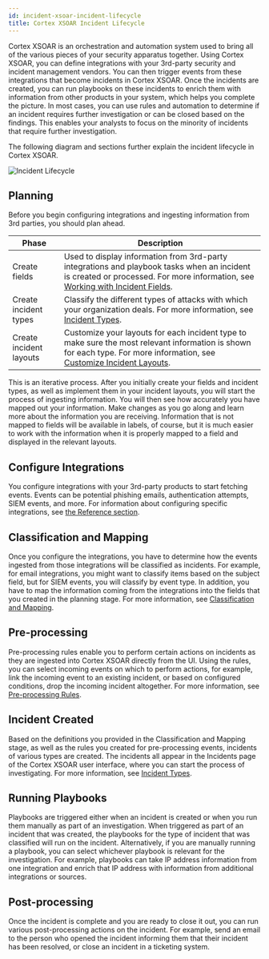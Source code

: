 ```yaml
---
id: incident-xsoar-incident-lifecycle
title: Cortex XSOAR Incident Lifecycle
---
```

Cortex XSOAR is an orchestration and automation system used to bring all of the various pieces of your security apparatus together. Using Cortex XSOAR, you can define integrations with your 3rd-party security and incident management vendors. You can then trigger events from these integrations that become incidents in Cortex XSOAR. Once the incidents are created, you can run playbooks on these incidents to enrich them with information from other products in your system, which helps you complete the picture. In most cases, you can use rules and automation to determine if an incident requires further investigation or can be closed based on the findings. This enables your analysts to focus on the minority of incidents that require further investigation. 

The following diagram and sections further explain the incident lifecycle in Cortex XSOAR.

![Incident Lifecycle](/doc_imgs/incidents/Incident_Lifecycle.png "Incident Lifecycle")

## Planning
Before you begin configuring integrations and ingesting information from 3rd parties, you should plan ahead. 

| Phase | Description | 
| ------ | ------ |
| Create fields | Used to display information from 3rd-party integrations and playbook tasks when an incident is created or processed. For more information, see [Working with Incident Fields](incident-fields).|
| Create incident types | Classify the different types of attacks with which your organization deals. For more information, see [Incident Types](incident-types). |
| Create incident layouts | Customize your layouts for each incident type to make sure the most relevant information is shown for each type. For more information, see [Customize Incident Layouts](incident-customize-incident-layout). |


This is an iterative process. After you initially create your fields and incident types, as well as implement them in your incident layouts, you will start the process of ingesting information. You will then see how accurately you have mapped out your information. Make changes as you go along and learn more about the information you are receiving. Information that is not mapped to fields will be available in labels, of course, but it is much easier to work with the information when it is properly mapped to a field and displayed in the relevant layouts.

## Configure Integrations
You configure integrations with your 3rd-party products to start fetching events. Events can be potential phishing emails, authentication attempts, SIEM events, and more. For information about configuring specific integrations, see [the Reference section](https://xsoar.pan.dev/docs/reference/index).

## Classification and Mapping
Once you configure the integrations, you have to determine how the events ingested from those integrations will be classified as incidents. For example, for email integrations, you might want to classify items based on the subject field, but for SIEM events, you will classify by event type. In addition, you have to map the information coming from the integrations into the fields that you created in the planning stage. For more information, see [Classification and Mapping](incident-classification-mapping).

## Pre-processing
Pre-processing rules enable you to perform certain actions on incidents as they are ingested into Cortex XSOAR directly from the UI. Using the rules, you can select incoming events on which to perform actions, for example, link the incoming event to an existing incident, or based on configured conditions, drop the incoming incident altogether. For more information, see [Pre-processing Rules](incident-pre-processing).

## Incident Created
Based on the definitions you provided in the Classification and Mapping stage, as well as the rules you created for pre-processing events, incidents of various types are created. The incidents all appear in the Incidents page of the Cortex XSOAR user interface, where you can start the process of investigating. For more information, see [Incident Types](incident-types).

## Running Playbooks
Playbooks are triggered either when an incident is created or when you run them manually as part of an investigation. When triggered as part of an incident that was created, the playbooks for the type of incident that was classified will run on the incident. Alternatively, if you are manually running a playbook, you can select whichever playbook is relevant for the investigation. For example, playbooks can take IP address information from one integration and enrich that IP address with information from additional integrations or sources. 

## Post-processing
Once the incident is complete and you are ready to close it out, you can run various post-processing actions on the incident. For example, send an email to the person who opened the incident informing them that their incident has been resolved, or close an incident in a ticketing system.
